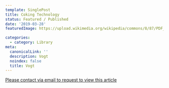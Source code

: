 ```yaml
---
template: SinglePost
title: Coking Technology
status: Featured / Published
date: '2019-03-28'
featuredImage: https://upload.wikimedia.org/wikipedia/commons/8/87/PDF_file_icon.svg

categories:
  - category: Library
meta:
  canonicalLink: ''
  description: Vogt
  noindex: false
  title: Vogt
---
```


[Please contact via email to request to view this article](https://gapvinc.com/contact)



